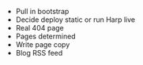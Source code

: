 * Pull in bootstrap
* Decide deploy static or run Harp live
* Real 404 page
* Pages determined
* Write page copy
* Blog RSS feed